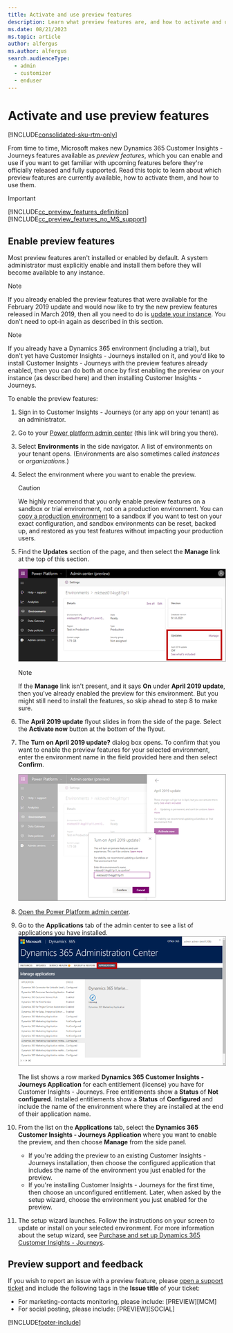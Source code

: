 ```yaml
---
title: Activate and use preview features
description: Learn what preview features are, and how to activate and use them in Dynamics 365 Customer Insights - Journeys.
ms.date: 08/21/2023
ms.topic: article
author: alfergus
ms.author: alfergus
search.audienceType: 
  - admin
  - customizer
  - enduser
---
```


# Activate and use preview features

[!INCLUDE[consolidated-sku-rtm-only](../includes/consolidated-sku-rtm-only.md)]

From time to time, Microsoft makes new Dynamics 365 Customer Insights - Journeys features available as *preview features*, which you can enable and use if you want to get familiar with upcoming features before they're officially released and fully supported. Read this topic to learn about which preview features are currently available, how to activate them, and how to use them.

> [!IMPORTANT]
> [!INCLUDE[cc_preview_features_definition](../includes/cc-preview-features-definition.md)]
> [!INCLUDE[cc_preview_features_no_MS_support](../includes/cc-preview-features-no-ms-support.md)]  

## Enable preview features

Most preview features aren't installed or enabled by default. A system administrator must explicitly enable and install them before they will become available to any instance.

> [!NOTE]
> If you already enabled the preview features that were available for the February 2019 update and would now like to try the new preview features released in March 2019, then all you need to do is [update your instance](apply-updates.md). You don't need to opt-in again as described in this section.

> [!NOTE]
> If you already have a Dynamics 365 environment (including a trial), but don't yet have Customer Insights - Journeys installed on it, and you'd like to install Customer Insights - Journeys with the preview features already enabled, then you can do both at once by first enabling the preview on your instance (as described here) and then installing  Customer Insights - Journeys.

To enable the preview features:

1. Sign in to Customer Insights - Journeys (or any app on your tenant) as an administrator.

1. Go to your [Power platform admin center](https://admin.powerplatform.microsoft.com/) (this link will bring you there).

1. Select **Environments** in the side navigator. A list of environments on your tenant opens. (Environments are also sometimes called *instances* or *organizations*.)

1. Select the environment where you want to enable the preview.
    > [!CAUTION]
    > We highly recommend that you only enable preview features on a sandbox or trial environment, not on a production environment. You can [copy a production environment](manage-marketing-environments.md) to a sandbox if you want to test on your exact configuration, and sandbox environments can be reset, backed up, and restored as you test features without impacting your production users.

1. Find the **Updates** section of the page, and then select the **Manage** link at the top of this section.

    ![Location of the Updates section.](media/preview-enable-1.png "Location of the Updates section")

    > [!NOTE]
    > If the **Manage** link isn't present, and it says **On** under **April 2019 update**, then you've already enabled the preview for this environment. But you might still need to install the features, so skip ahead to step 8 to make sure.

1. The **April 2019 update** flyout slides in from the side of the page. Select the **Activate now** button at the bottom of the flyout.

1. The **Turn on April 2019 update?** dialog box opens. To confirm that you want to enable the preview features for your selected environment, enter the environment name in the field provided here and then select **Confirm**.

    ![The enable-preview flyout and dialog.](media/preview-enable-2.png "The enable-preview flyout and dialog")

1. [Open the Power Platform admin center](power-platform-admin-center.md).

1. Go to the **Applications** tab of the admin center to see a list of applications you have installed.  
    ![Open the Applications tab.](media/update-app-tab.png "Open the Applications tab")

    The list shows a row marked **Dynamics 365 Customer Insights - Journeys Application** for each entitlement (license) you have for Customer Insights - Journeys. Free entitlements show a **Status** of **Not configured**. Installed entitlements show a **Status** of **Configured** and include the name of the environment where they are installed at the end of their application name.

1. From the list on the **Applications** tab, select the **Dynamics 365 Customer Insights - Journeys Application** where you want to enable the preview, and then choose **Manage** from the side panel.
    - If you're adding the preview to an existing Customer Insights - Journeys installation, then choose the configured application that includes the name of the environment you just enabled for the preview.
    - If you're installing Customer Insights - Journeys for the first time, then choose an unconfigured entitlement. Later, when asked by the setup wizard, choose the environment you just enabled for the preview.

1. The setup wizard launches. Follow the instructions on your screen to update or install on your selected environment. For more information about the setup wizard, see [Purchase and set up Dynamics 365 Customer Insights - Journeys](purchase-setup.md).

## Preview support and feedback

If you wish to report an issue with a preview feature, please [open a support ticket](/power-platform/admin/get-help-support) and include the following tags in the **Issue title** of your ticket:

- For marketing-contacts monitoring, please include: [PREVIEW][MCM]
- For social posting, please include: [PREVIEW][SOCIAL]

[!INCLUDE[footer-include](../includes/footer-banner.md)]

